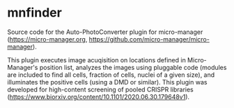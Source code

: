 # mnfinder

Source code for the Auto-PhotoConverter plugin for micro-manager (https://micro-manager.org, https://github.com/micro-manager/micro-manager). 

This plugin executes image acuqisition on locations defined in Micro-Manager's position list, analyzes the images using pluggable code (modules are included to find all cells, fraction of cells, nuclei of a given size), and illuminates the positive cells (using a DMD or similar).  This plugin was developed for high-content screening of pooled CRISPR libraries (https://www.biorxiv.org/content/10.1101/2020.06.30.179648v1).

